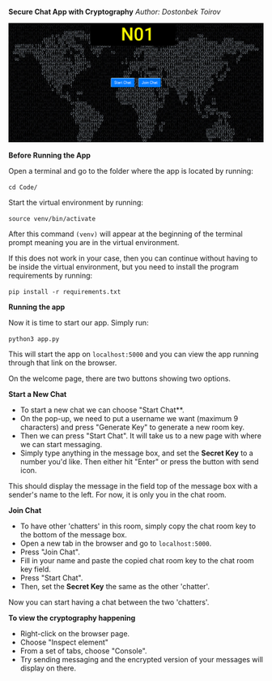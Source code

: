 **Secure Chat App with Cryptography**
*Author: Dostonbek Toirov*

![Demo Image](demo.png)

**Before Running the App**

Open a terminal and go to the folder where the app is located by running:

`cd Code/`

Start the virtual environment by running:

`source venv/bin/activate`

After this command `(venv)` will appear at the beginning of the terminal prompt meaning you are in the virtual environment.

If this does not work in your case, then you can continue without having to be inside the virtual environment, but you need to install the program requirements by running:

`pip install -r requirements.txt`

**Running the app**

Now it is time to start our app. Simply run:

`python3 app.py`

This will start the app on `localhost:5000` and you can view the app running through that link on the browser.

On the welcome page, there are two buttons showing two options. 

**Start a New Chat**
 - To start a new chat we can choose "Start Chat**. 
 - On the pop-up, we need to put a username we want (maximum 9 characters) and press "Generate Key" to generate a new room key. 
 - Then we can press "Start Chat". It will take us to a new page with where we can start messaging. 
 - Simply type anything in the message box, and set the **Secret Key** to a number you'd like. Then either hit "Enter" or press the button with send icon. 

This should display the message in the field top of the message box with a sender's name to the left. For now, it is only you in the chat room. 

**Join Chat**
 - To have other 'chatters' in this room, simply copy the chat room key to the bottom of the message box. 
 - Open a new tab in the browser and go to `localhost:5000`. 
 - Press "Join Chat". 
 - Fill in your name and paste the copied chat room key to the chat room key field. 
 - Press "Start Chat". 
 - Then, set the **Secret Key** the same as the other 'chatter'.

Now you can start having a chat between the two 'chatters'. 

**To view the cryptography happening**
 - Right-click on the browser page.
 - Choose "Inspect element"
 - From a set of tabs, choose "Console".
 - Try sending messaging and the encrypted version of your messages will display on there. 
